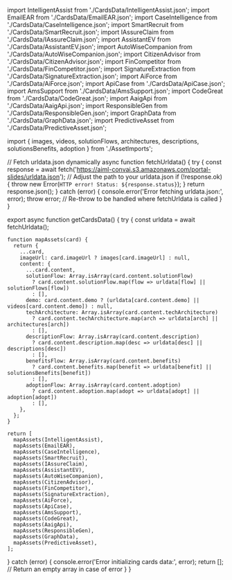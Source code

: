 import IntelligentAssist from './CardsData/IntelligentAssist.json';
import EmailEAR from './CardsData/EmailEAR.json';
import CaseIntelligence from './CardsData/CaseIntelligence.json';
import SmartRecruit from './CardsData/SmartRecruit.json';
import IAssureClaim from './CardsData/IAssureClaim.json';
import AssistantEV from './CardsData/AssistantEV.json';
import AutoWiseCompanion from './CardsData/AutoWiseCompanion.json';
import CitizenAdvisor from './CardsData/CitizenAdvisor.json';
import FinCompetitor from './CardsData/FinCompetitor.json';
import SignatureExtraction from './CardsData/SignatureExtraction.json';
import AiForce from './CardsData/AiForce.json';
import ApiCase from './CardsData/ApiCase.json';
import AmsSupport from './CardsData/AmsSupport.json';
import CodeGreat from './CardsData/CodeGreat.json';
import AaigApi from './CardsData/AaigApi.json';
import ResponsibleGen from './CardsData/ResponsibleGen.json';
import GraphData from './CardsData/GraphData.json';
import PredictiveAsset from './CardsData/PredictiveAsset.json';

import { images, videos, solutionFlows, architectures, descriptions, solutionsBenefits, adoption } from './AssetImports';

// Fetch urldata.json dynamically
async function fetchUrldata() {
  try {
    const response = await fetch('https://aiml-convai.s3.amazonaws.com/portal-slides/urldata.json'); // Adjust the path to your urldata.json
    if (!response.ok) {
      throw new Error(`HTTP error! Status: ${response.status}`);
    }
    return response.json();
  } catch (error) {
    console.error('Error fetching urldata.json:', error);
    throw error; // Re-throw to be handled where fetchUrldata is called
  }
}

export async function getCardsData() {
  try {
    const urldata = await fetchUrldata();

    function mapAssets(card) {
      return {
        ...card,
        imageUrl: card.imageUrl ? images[card.imageUrl] : null,
        content: {
          ...card.content,
          solutionFlow: Array.isArray(card.content.solutionFlow)
            ? card.content.solutionFlow.map(flow => urldata[flow] || solutionFlows[flow])
            : [],
          demo: card.content.demo ? (urldata[card.content.demo] || videos[card.content.demo]) : null,
          techArchitecture: Array.isArray(card.content.techArchitecture)
            ? card.content.techArchitecture.map(arch => urldata[arch] || architectures[arch])
            : [],
          descriptionFlow: Array.isArray(card.content.description)
            ? card.content.description.map(desc => urldata[desc] || descriptions[desc])
            : [],
          benefitsFlow: Array.isArray(card.content.benefits)
            ? card.content.benefits.map(benefit => urldata[benefit] || solutionsBenefits[benefit])
            : [],
          adoptionFlow: Array.isArray(card.content.adoption)
            ? card.content.adoption.map(adopt => urldata[adopt] || adoption[adopt])
            : [],
        },
      };
    }

    return [
      mapAssets(IntelligentAssist),
      mapAssets(EmailEAR),
      mapAssets(CaseIntelligence),
      mapAssets(SmartRecruit),
      mapAssets(IAssureClaim),
      mapAssets(AssistantEV),
      mapAssets(AutoWiseCompanion),
      mapAssets(CitizenAdvisor),
      mapAssets(FinCompetitor),
      mapAssets(SignatureExtraction),
      mapAssets(AiForce),
      mapAssets(ApiCase),
      mapAssets(AmsSupport),
      mapAssets(CodeGreat),
      mapAssets(AaigApi),
      mapAssets(ResponsibleGen),
      mapAssets(GraphData),
      mapAssets(PredictiveAsset),
    ];
  } catch (error) {
    console.error('Error initializing cards data:', error);
    return []; // Return an empty array in case of error
  }
}
